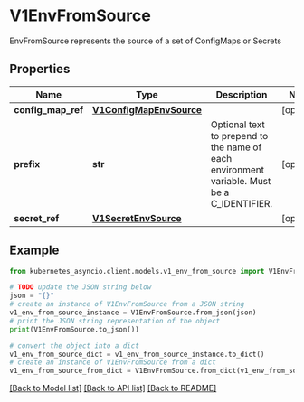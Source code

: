 # V1EnvFromSource

EnvFromSource represents the source of a set of ConfigMaps or Secrets

## Properties

Name | Type | Description | Notes
------------ | ------------- | ------------- | -------------
**config_map_ref** | [**V1ConfigMapEnvSource**](V1ConfigMapEnvSource.md) |  | [optional] 
**prefix** | **str** | Optional text to prepend to the name of each environment variable. Must be a C_IDENTIFIER. | [optional] 
**secret_ref** | [**V1SecretEnvSource**](V1SecretEnvSource.md) |  | [optional] 

## Example

```python
from kubernetes_asyncio.client.models.v1_env_from_source import V1EnvFromSource

# TODO update the JSON string below
json = "{}"
# create an instance of V1EnvFromSource from a JSON string
v1_env_from_source_instance = V1EnvFromSource.from_json(json)
# print the JSON string representation of the object
print(V1EnvFromSource.to_json())

# convert the object into a dict
v1_env_from_source_dict = v1_env_from_source_instance.to_dict()
# create an instance of V1EnvFromSource from a dict
v1_env_from_source_from_dict = V1EnvFromSource.from_dict(v1_env_from_source_dict)
```
[[Back to Model list]](../README.md#documentation-for-models) [[Back to API list]](../README.md#documentation-for-api-endpoints) [[Back to README]](../README.md)


